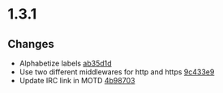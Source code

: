 # 1.3.1

## Changes
- Alphabetize labels [ab35d1d](https://github.com/demyxco/demyx/commit/ab35d1d409f1ffa8ba18bc93e12e8dd9fcbdfb6a)
- Use two different middlewares for http and https [9c433e9](https://github.com/demyxco/demyx/commit/9c433e9230106846b2143062718712bfa35159f4)
- Update IRC link in MOTD [4b98703](https://github.com/demyxco/demyx/commit/4b9870350028a4c7bbb128c9dd400a13c881c1ba)
